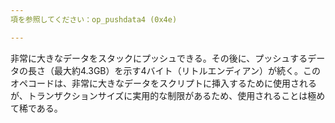 ```yaml
---
項を参照してください：op_pushdata4 (0x4e)

---
```

非常に大きなデータをスタックにプッシュできる。その後に、プッシュするデータの長さ（最大約4.3GB）を示す4バイト（リトルエンディアン）が続く。このオペコードは、非常に大きなデータをスクリプトに挿入するために使用されるが、トランザクションサイズに実用的な制限があるため、使用されることは極めて稀である。